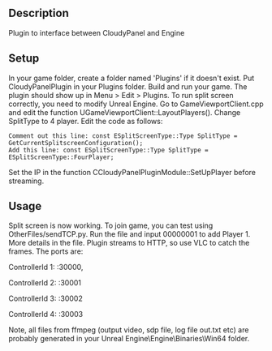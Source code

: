 ## Description

Plugin to interface between CloudyPanel and Engine

## Setup

In your game folder, create a folder named 'Plugins' if it doesn't exist. Put CloudyPanelPlugin in your Plugins folder. Build and run your game. The plugin should show up in Menu > Edit > Plugins. 
To run split screen correctly, you need to modify Unreal Engine. Go to GameViewportClient.cpp and edit the function UGameViewportClient::LayoutPlayers(). Change SplitType to 4 player. Edit the code as follows:

	Comment out this line: const ESplitScreenType::Type SplitType = GetCurrentSplitscreenConfiguration();
	Add this line: const ESplitScreenType::Type SplitType = ESplitScreenType::FourPlayer;
	
Set the IP in the function CCloudyPanelPluginModule::SetUpPlayer before streaming.

## Usage
Split screen is now working. To join game, you can test using OtherFiles/sendTCP.py. Run the file and input 00000001 to add Player 1. More details in the file. Plugin streams to HTTP, so use VLC to catch the frames. The ports are:

ControllerId 1: <your HTTP IP>:30000,

ControllerId 2: <your HTTP IP>:30001

ControllerId 3: <your HTTP IP>:30002

ControllerId 4: <your HTTP IP>:30003


Note, all files from ffmpeg (output video, sdp file, log file out.txt etc) are probably generated in your Unreal Engine\Engine\Binaries\Win64 folder.
